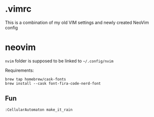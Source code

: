 # .vimrc

This is a combination of my old VIM settings and newly created NeoVim config 

# neovim

`nvim` folder is supposed to be linked to `~/.config/nvim`

Requirements:

```
brew tap homebrew/cask-fonts
brew install --cask font-fira-code-nerd-font
```

## Fun

```
:CellularAutomaton make_it_rain
```
